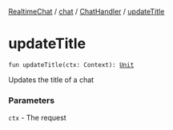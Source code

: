 [RealtimeChat](../../index.md) / [chat](../index.md) / [ChatHandler](index.md) / [updateTitle](./update-title.md)

# updateTitle

`fun updateTitle(ctx: Context): `[`Unit`](https://kotlinlang.org/api/latest/jvm/stdlib/kotlin/-unit/index.html)

Updates the title of a chat

### Parameters

`ctx` - The request